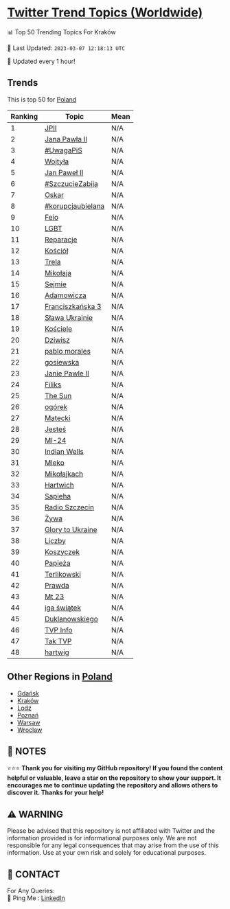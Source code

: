 [Twitter Trend Topics (Worldwide)](https://github.com/ErcinDedeoglu/Twitter-Trend-Topics)
==========


📊 Top 50 Trending Topics For Kraków

📆 Last Updated: `2023-03-07 12:18:13 UTC`

🔧 Updated every 1 hour!


## Trends

This is top 50 for [Poland](</Poland>)

| Ranking | Topic | Mean |
| ------- | ------------ | ------------ |
| 1 | [JPII](http://twitter.com/search?q=JPII) | N/A |
| 2 | [Jana Pawła II](http://twitter.com/search?q=Jana+Paw%c5%82a+II) | N/A |
| 3 | [#UwagaPiS](http://twitter.com/search?q=%23UwagaPiS) | N/A |
| 4 | [Wojtyła](http://twitter.com/search?q=Wojty%c5%82a) | N/A |
| 5 | [Jan Paweł II](http://twitter.com/search?q=Jan+Pawe%c5%82+II) | N/A |
| 6 | [#SzczucieZabija](http://twitter.com/search?q=%23SzczucieZabija) | N/A |
| 7 | [Oskar](http://twitter.com/search?q=Oskar) | N/A |
| 8 | [#korupcjaubielana](http://twitter.com/search?q=%23korupcjaubielana) | N/A |
| 9 | [Feio](http://twitter.com/search?q=Feio) | N/A |
| 10 | [LGBT](http://twitter.com/search?q=LGBT) | N/A |
| 11 | [Reparacje](http://twitter.com/search?q=Reparacje) | N/A |
| 12 | [Kościół](http://twitter.com/search?q=Ko%c5%9bci%c3%b3%c5%82) | N/A |
| 13 | [Trela](http://twitter.com/search?q=Trela) | N/A |
| 14 | [Mikołaja](http://twitter.com/search?q=Miko%c5%82aja) | N/A |
| 15 | [Sejmie](http://twitter.com/search?q=Sejmie) | N/A |
| 16 | [Adamowicza](http://twitter.com/search?q=Adamowicza) | N/A |
| 17 | [Franciszkańska 3](http://twitter.com/search?q=Franciszka%c5%84ska+3) | N/A |
| 18 | [Sława Ukrainie](http://twitter.com/search?q=S%c5%82awa+Ukrainie) | N/A |
| 19 | [Kościele](http://twitter.com/search?q=Ko%c5%9bciele) | N/A |
| 20 | [Dziwisz](http://twitter.com/search?q=Dziwisz) | N/A |
| 21 | [pablo morales](http://twitter.com/search?q=pablo+morales) | N/A |
| 22 | [gosiewska](http://twitter.com/search?q=gosiewska) | N/A |
| 23 | [Janie Pawle II](http://twitter.com/search?q=Janie+Pawle+II) | N/A |
| 24 | [Filiks](http://twitter.com/search?q=Filiks) | N/A |
| 25 | [The Sun](http://twitter.com/search?q=The+Sun) | N/A |
| 26 | [ogórek](http://twitter.com/search?q=og%c3%b3rek) | N/A |
| 27 | [Matecki](http://twitter.com/search?q=Matecki) | N/A |
| 28 | [Jesteś](http://twitter.com/search?q=Jeste%c5%9b) | N/A |
| 29 | [MI-24](http://twitter.com/search?q=MI-24) | N/A |
| 30 | [Indian Wells](http://twitter.com/search?q=Indian+Wells) | N/A |
| 31 | [Mleko](http://twitter.com/search?q=Mleko) | N/A |
| 32 | [Mikołajkach](http://twitter.com/search?q=Miko%c5%82ajkach) | N/A |
| 33 | [Hartwich](http://twitter.com/search?q=Hartwich) | N/A |
| 34 | [Sapieha](http://twitter.com/search?q=Sapieha) | N/A |
| 35 | [Radio Szczecin](http://twitter.com/search?q=Radio+Szczecin) | N/A |
| 36 | [Żywa](http://twitter.com/search?q=%c5%bbywa) | N/A |
| 37 | [Glory to Ukraine](http://twitter.com/search?q=Glory+to+Ukraine) | N/A |
| 38 | [Liczby](http://twitter.com/search?q=Liczby) | N/A |
| 39 | [Koszyczek](http://twitter.com/search?q=Koszyczek) | N/A |
| 40 | [Papieża](http://twitter.com/search?q=Papie%c5%bca) | N/A |
| 41 | [Terlikowski](http://twitter.com/search?q=Terlikowski) | N/A |
| 42 | [Prawda](http://twitter.com/search?q=Prawda) | N/A |
| 43 | [Mt 23](http://twitter.com/search?q=Mt+23) | N/A |
| 44 | [iga świątek](http://twitter.com/search?q=iga+%c5%9bwi%c4%85tek) | N/A |
| 45 | [Duklanowskiego](http://twitter.com/search?q=Duklanowskiego) | N/A |
| 46 | [TVP Info](http://twitter.com/search?q=TVP+Info) | N/A |
| 47 | [Tak TVP](http://twitter.com/search?q=Tak+TVP) | N/A |
| 48 | [hartwig](http://twitter.com/search?q=hartwig) | N/A |



## Other Regions in [Poland](</Poland>)

* [Gdańsk](</Poland/Gdańsk.md>)
* [Kraków](</Poland/Kraków.md>)
* [Lodz](</Poland/Lodz.md>)
* [Poznań](</Poland/Poznań.md>)
* [Warsaw](</Poland/Warsaw.md>)
* [Wroclaw](</Poland/Wroclaw.md>)



## 📝 NOTES

⭐⭐⭐ **Thank you for visiting my GitHub repository! If you found the content helpful or valuable, leave a star on the repository to show your support. It encourages me to continue updating the repository and allows others to discover it. Thanks for your help!**


## ⚠️ WARNING

Please be advised that this repository is not affiliated with Twitter and the information provided is for informational purposes only. We are not responsible for any legal consequences that may arise from the use of this information. Use at your own risk and solely for educational purposes.


## 📨 CONTACT

 For Any Queries:  
            🏓 Ping Me : [LinkedIn](https://www.linkedin.com/in/ercindedeoglu/)
